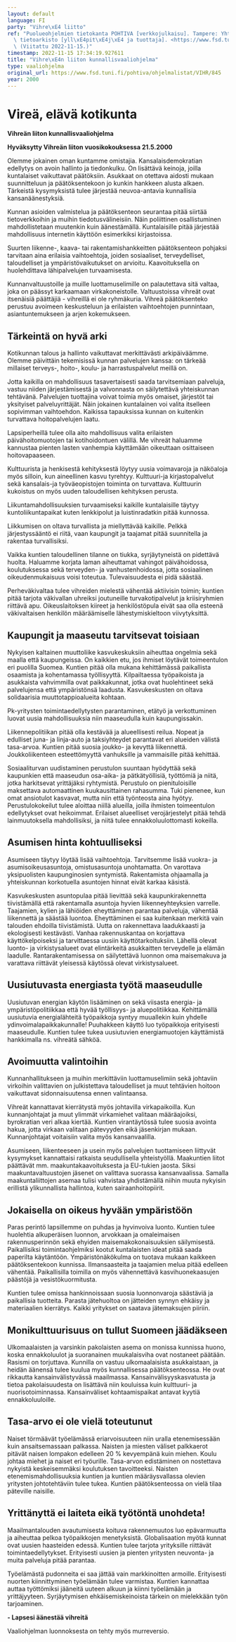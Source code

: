 ```yaml
---
layout: default
language: FI
party: "Vihre\xE4 liitto"
ref: "Puolueohjelmien tietokanta POHTIVA [verkkojulkaisu]. Tampere: Yhteiskuntatieteellinen\
  \ tietoarkisto [yll\xE4pit\xE4j\xE4 ja tuottaja]. <https://www.fsd.tuni.fi/pohtiva>.\
  \ (Viitattu 2022-11-15.)"
timestamp: 2022-11-15 17:34:19.927611
title: "Vihre\xE4n liiton kunnallisvaaliohjelma"
type: vaaliohjelma
original_url: https://www.fsd.tuni.fi/pohtiva/ohjelmalistat/VIHR/845
year: 2000
---
```



# Vireä, elävä kotikunta


**Vihreän liiton kunnallisvaaliohjelma**


**Hyväksytty Vihreän liiton vuosikokouksessa 21.5.2000**


Olemme jokainen oman kuntamme omistajia. Kansalaisdemokratian edellytys on avoin hallinto ja tiedonkulku. On lisättävä keinoja, joilla kuntalaiset vaikuttavat päätöksiin. Asukkaat on otettava aidosti mukaan suunnitteluun ja päätöksentekoon jo kunkin hankkeen alusta alkaen. Tärkeistä kysymyksistä tulee järjestää neuvoa-antavia kunnallisia kansanäänestyksiä.


Kunnan asioiden valmistelua ja päätöksenteon seurantaa pitää siirtää tietoverkkoihin ja muihin tiedotusvälineisiin. Näin poliittinen osallistuminen mahdollistetaan muutenkin kuin äänestämällä. Kuntalaisille pitää järjestää mahdollisuus internetin käyttöön esimerkiksi kirjastoissa.


Suurten liikenne-, kaava- tai rakentamishankkeitten päätöksenteon pohjaksi tarvitaan aina erilaisia vaihtoehtoja, joiden sosiaaliset, terveydelliset, taloudelliset ja ympäristövaikutukset on arvioitu. Kaavoituksella on huolehdittava lähipalvelujen turvaamisesta.


Kunnanvaltuustoille ja muille luottamuselimille on palautettava sitä valtaa, joka on päässyt karkaamaan virkakoneistolle. Valtuustoissa vihreät ovat itsenäisiä päättäjiä - vihreillä ei ole ryhmäkuria. Vihreä päätöksenteko perustuu avoimeen keskusteluun ja erilaisten vaihtoehtojen punnintaan, asiantuntemukseen ja arjen kokemukseen.


## Tärkeintä on hyvä arki


Kotikunnan talous ja hallinto vaikuttavat merkittävästi arkipäiväämme. Olemme päivittäin tekemisissä kunnan palvelujen kanssa: on tärkeää millaiset terveys-, hoito-, koulu- ja harrastuspalvelut meillä on.


Jotta kaikilla on mahdollisuus tasavertaisesti saada tarvitsemiaan palveluja, vastuu niiden järjestämisestä ja valvonnasta on säilytettävä yhteiskunnan tehtävänä. Palvelujen tuottajina voivat toimia myös omaiset, järjestöt tai yksityiset palveluyrittäjät. Näin jokainen kuntalainen voi valita itselleen sopivimman vaihtoehdon. Kaikissa tapauksissa kunnan on kuitenkin turvattava hoitopalvelujen laatu.


Lapsiperheillä tulee olla aito mahdollisuus valita erilaisten päivähoitomuotojen tai kotihoidontuen välillä. Me vihreät haluamme kannustaa pienten lasten vanhempia käyttämään oikeuttaan osittaiseen hoitovapaaseen.


Kulttuurista ja henkisestä kehityksestä löytyy uusia voimavaroja ja näköaloja myös silloin, kun aineellinen kasvu tyrehtyy. Kulttuuri-ja kirjastopalvelut sekä kansalais-ja työväeopistojen toiminta on turvattava. Kulttuurin kukoistus on myös uuden taloudellisen kehityksen perusta.


Liikuntamahdollisuuksien turvaamiseksi kaikille kuntalaisille täytyy kuntoliikuntapaikat kuten lenkkipolut ja luistinradatkin pitää kunnossa.


Liikkumisen on oltava turvallista ja miellyttävää kaikille. Pelkkä järjestyssääntö ei riitä, vaan kaupungit ja taajamat pitää suunnitella ja rakentaa turvallisiksi.


Vaikka kuntien taloudellinen tilanne on tiukka, syrjäytyneistä on pidettävä huolta. Haluamme korjata laman aiheuttamat vahingot päivähoidossa, koulutuksessa sekä terveyden- ja vanhustenhoidossa, jotta sosiaalinen oikeudenmukaisuus voisi toteutua. Tulevaisuudesta ei pidä säästää.


Perheväkivaltaa tulee vihreiden mielestä vähentää aktiivisin toimin; kuntien pitää tarjota väkivallan uhreiksi joutuneille turvakotipalvelut ja kriisiryhmien riittävä apu. Oikeuslaitoksen kiireet ja henkilöstöpula eivät saa olla esteenä väkivaltaisen henkilön määräämiselle lähestymiskieltoon viivytyksittä.


## Kaupungit ja maaseutu tarvitsevat toisiaan


Nykyisen kaltainen muuttoliike kasvukeskuksiin aiheuttaa ongelmia sekä maalla että kaupungeissa. On kaikkien etu, jos ihmiset löytävät toimeentulon eri puolilla Suomea. Kuntien pitää olla mukana kehittämässä paikallista osaamista ja kohentamassa työllisyyttä. Kilpailtaessa työpaikoista ja asukkaista vahvimmilla ovat paikkakunnat, jotka ovat huolehtineet sekä palvelujensa että ympäristönsä laadusta. Kasvukeskusten on oltava solidaarisia muuttotappioalueita kohtaan.


Pk-yritysten toimintaedellytysten parantaminen, etätyö ja verkottuminen luovat uusia mahdollisuuksia niin maaseudulla kuin kaupungissakin.


Liikennepolitiikan pitää olla kestävää ja alueellisesti reilua. Nopeat ja edulliset juna- ja linja-auto ja taksiyhteydet parantavat eri alueiden välistä tasa-arvoa. Kuntien pitää suosia joukko- ja kevyttä liikennettä. Joukkoliikenteen esteettömyyttä vanhuksille ja vammaisille pitää kehittää.


Sosiaaliturvan uudistaminen perustulon suuntaan hyödyttää sekä kaupunkien että maaseudun osa-aika- ja pätkätyöllisiä, työttömiä ja niitä, jotka harkitsevat yrittäjäksi ryhtymistä. Perustulo on pienituloisille maksettava automaattinen kuukausittainen rahasumma. Tuki pienenee, kun omat ansiotulot kasvavat, mutta niin että työnteosta aina hyötyy. Perustulokokeilut tulee aloittaa niillä alueilla, joilla ihmisten toimeentulon edellytykset ovat heikoimmat. Erilaiset alueelliset verojärjestelyt pitää tehdä lainmuutoksella mahdollisiksi, ja niitä tulee ennakkoluulottomasti kokeilla.


## Asumisen hinta kohtuulliseksi


Asumiseen täytyy löytää lisää vaihtoehtoja. Tarvitsemme lisää vuokra- ja asumisoikeusasuntoja, omistusasuntoja unohtamatta. On varottava yksipuolisten kaupunginosien syntymistä. Rakentamista ohjaamalla ja yhteiskunnan korkotuella asuntojen hinnat eivät karkaa käsistä.


Kasvukeskusten asuntopulaa pitää lievittää sekä kaupunkirakennetta tiivistämällä että rakentamalla asuntoja hyvien liikenneyhteyksien varrelle. Taajamien, kylien ja lähiöiden eheyttäminen parantaa palveluja, vähentää liikennettä ja säästää luontoa. Eheyttäminen ei saa kuitenkaan merkitä vain talouden ehdoilla tiivistämistä. Uutta on rakennettava laadukkaasti ja ekologisesti kestävästi. Vanhaa rakennuskantaa on korjattava käyttökelpoiseksi ja tarvittaessa uusiin käyttötarkoituksiin. Lähellä olevat luonto- ja virkistysalueet ovat elintärkeitä asukkaitten terveydelle ja elämän laadulle. Rantarakentamisessa on säilytettävä luonnon oma maisemakuva ja varattava riittävät yleisessä käytössä olevat virkistysalueet.


## Uusiutuvasta energiasta työtä maaseudulle


Uusiutuvan energian käytön lisääminen on sekä viisasta energia- ja ympäristöpolitiikkaa että hyvää työllisyys- ja aluepolitiikkaa. Kehittämällä uusiutuvia energialähteitä työpaikkoja syntyy muuallekin kuin yhdelle ydinvoimalapaikkakunnalle! Puuhakkeen käyttö luo työpaikkoja erityisesti maaseudulle. Kuntien tulee tukea uusiutuvien energiamuotojen käyttämistä hankkimalla ns. vihreätä sähköä.


## Avoimuutta valintoihin


Kunnanhallitukseen ja muihin merkittäviin luottamuselimiin sekä johtaviin virkoihin valittavien on julkistettava taloudelliset ja muut tehtävien hoitoon vaikuttavat sidonnaisuutensa ennen valintaansa.


Vihreät kannattavat kierrätystä myös johtavilla virkapaikoilla. Kun kunnanjohtajat ja muut ylimmät virkamiehet valitaan määräajoiksi, byrokratian veri alkaa kiertää. Kuntien virantäytössä tulee suosia avointa hakua, jotta virkaan valitaan pätevyyden eikä jäsenkirjan mukaan. Kunnanjohtajat voitaisiin valita myös kansanvaalilla.


Asumiseen, liikenteeseen ja usein myös palvelujen tuottamiseen liittyvät kysymykset kannattaisi ratkaista seudullisella yhteistyöllä. Maakuntien liitot päättävät mm. maakuntakaavoituksesta ja EU-tukien jaosta. Siksi maakuntavaltuustojen jäsenet on valittava suorassa kansanvaalissa. Samalla maakuntaliittojen asemaa tulisi vahvistaa yhdistämällä niihin muuta nykyisin erillistä ylikunnallista hallintoa, kuten sairaanhoitopiirit.


## Jokaisella on oikeus hyvään ympäristöön


Paras perintö lapsillemme on puhdas ja hyvinvoiva luonto. Kuntien tulee huolehtia alkuperäisen luonnon, arvokkaan ja omaleimaisen rakennusperinnön sekä ehyiden maisemakokonaisuuksien säilymisestä. Paikallisiksi toimintaohjelmiksi kootut kuntalaisten ideat pitää saada paperilta käytäntöön. Ympäristönäkökulma on tuotava mukaan kaikkeen päätöksentekoon kunnissa. Ilmansaasteita ja taajamien melua pitää edelleen vähentää. Paikallisilla toimilla on myös vähennettävä kasvihuonekaasujen päästöjä ja vesistökuormitusta.


Kuntien tulee omissa hankinnoissaan suosia luonnonvaroja säästäviä ja paikallisia tuotteita. Parasta jätehuoltoa on jätteiden synnyn ehkäisy ja materiaalien kierrätys. Kaikki yritykset on saatava jätemaksujen piiriin.


## Monikulttuurisuus on tullut Suomeen jäädäkseen


Ulkomaalaisten ja varsinkin pakolaisten asema on monissa kunnissa huono, koska ennakkoluulot ja suoranainen muukalaisviha ovat nostaneet päätään. Rasismi on torjuttava. Kunnilla on vastuu ulkomaalaisista asukkaistaan, ja heidän äänensä tulee kuulua myös kunnallisessa päätöksenteossa. He ovat rikkautta kansainvälistyvässä maailmassa. Kansainvälisyyskasvatusta ja tietoa pakolaisuudesta on lisättävä niin kouluissa kuin kulttuuri- ja nuorisotoiminnassa. Kansainväliset kohtaamispaikat antavat kyytiä ennakkoluuloille.


## Tasa-arvo ei ole vielä toteutunut


Naiset törmäävät työelämässä eriarvoisuuteen niin uralla etenemisessään kuin ansaitsemassaan palkassa. Naisten ja miesten väliset palkkaerot pitävät naisen lompakon edelleen 20 % kevyempänä kuin miehen. Koulu johtaa miehet ja naiset eri työurille. Tasa-arvon edistäminen on nostettava nykyistä keskeisemmäksi koulutuksen tavoitteeksi. Naisten etenemismahdollisuuksia kuntien ja kuntien määräysvallassa olevien yritysten johtotehtäviin tulee tukea. Kuntien päätöksenteossa on vielä tilaa päteville naisille.


## Yrittänyttä ei laiteta eikä työtöntä unohdeta!


Maailmantalouden avautumisesta koituva rakennemuutos luo epävarmuutta ja aiheuttaa pelkoa työpaikkojen menetyksistä. Globalisaation myötä kunnat ovat uusien haasteiden edessä. Kuntien tulee tarjota yrityksille riittävät toimintaedellytykset. Erityisesti uusien ja pienten yritysten neuvonta- ja muita palveluja pitää parantaa.


Työelämästä pudonneita ei saa jättää vain markkinoitten armoille. Erityisesti nuorten kiinnittyminen työelämään tulee varmistaa. Kuntien kannattaa auttaa työttömiksi jääneitä uuteen alkuun ja kiinni työelämään ja yrittäjyyteen. Syrjäytymisen ehkäisemiskeinoista tärkein on mielekkään työn tarjoaminen.


**- Lapsesi äänestää vihreitä**


Vaaliohjelman luonnoksesta on tehty myös murreversio.



